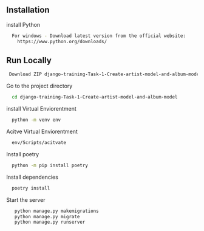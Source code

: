 ## Installation

install Python 

```bash
  For windows - Download latest version from the official website: 
    https://www.python.org/downloads/
```
    
## Run Locally
```bash
 Download ZIP django-training-Task-1-Create-artist-model-and-album-model
```
Go to the project directory

```bash
  cd django-training-Task-1-Create-artist-model-and-album-model
```
install Virtual Enviorentment

```bash
  python -m venv env
```

Acitve Virtual Enviorentment

```bash
  env/Scripts/acitvate
```

Install poetry

```bash
  python -m pip install poetry
```

Install dependencies

```bash
  poetry install
```

Start the server

```bash
   python manage.py makemigrations
   python manage.py migrate
   python manage.py runserver
```
